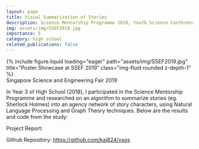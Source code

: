 ```yaml
---
layout: page
title: Visual Summarization of Stories
description: Science Mentorship Programme 2018, Youth Science Conference Distinction
img: assets/img/SSEF2019.jpg
importance: 5
category: high school
related_publications: false
---
```


<div class="col-sm mt-3 mt-md-0">
        {% include figure.liquid loading="eager" path="assets/img/SSEF2019.jpg" title="Poster Showcase at SSEF 2019" class="img-fluid rounded z-depth-1" %}
</div>
<div class="caption">
    Singapore Science and Engineering Fair 2019
</div>

In Year 3 of High School (2018), I participated in the Science Mentorship Programme and researched on an algorithm to summarize stories (eg. Sherlock Holmes) into an agency network of story characters, using Natural Language Processing and Graph Theory techniques. Below are the results and code from the study:

Project Report:

<a href="/assets/pdf/VSS.pdf"
            target="_blank"
            rel="noopener noreferrer"
            style = "font-size:50px"
            ><i class="fa-solid fa-file-pdf"></i
          ></a>

Github Repository: <a href="https://github.com/kai824/vsos">https://github.com/kai824/vsos</a>
